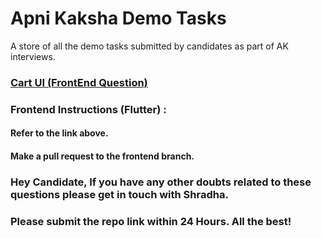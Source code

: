 
# Apni Kaksha Demo Tasks
A store of all the demo tasks submitted by candidates as part of AK interviews.

### [Cart UI (FrontEnd Question)](https://github.com/shradha-khapra/Apni-Kaksha-Demo-Tasks/blob/main/Cart%20UI.md)
### Frontend Instructions (Flutter) : 
#### Refer to the link above.
#### Make a pull request to the frontend branch.

### Hey Candidate, If you have any other doubts related to these questions please get in touch with Shradha. 

### Please submit the repo link within 24 Hours.  All the best!